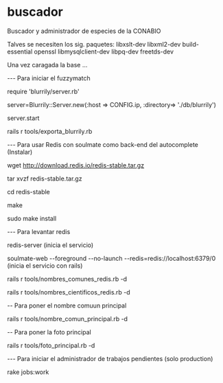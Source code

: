 buscador
========

Buscador y administrador de especies de la CONABIO

Talves se necesiten los sig. paquetes: libxslt-dev libxml2-dev build-essential openssl libmysqlclient-dev libpq-dev freetds-dev



Una vez caragada la base ...


--- Para iniciar el fuzzymatch

require 'blurrily/server.rb'

server=Blurrily::Server.new(:host => CONFIG.ip, :directory=> './db/blurrily')

server.start

rails r tools/exporta_blurrily.rb


--- Para usar Redis con soulmate como back-end del autocomplete (Instalar)

wget http://download.redis.io/redis-stable.tar.gz

tar xvzf redis-stable.tar.gz

cd redis-stable

make

sudo make install


--- Para levantar redis

redis-server (inicia el servicio)

soulmate-web --foreground --no-launch --redis=redis://localhost:6379/0  (inicia el servicio con rails)

rails r tools/nombres_comunes_redis.rb -d

rails r tools/nombres_cientificos_redis.rb -d



-- Para poner el nombre comuun principal

rails r tools/nombre_comun_principal.rb -d



-- Para poner la foto principal

rails r tools/foto_principal.rb -d



--- Para iniciar el administrador de trabajos pendientes (solo production)

rake jobs:work